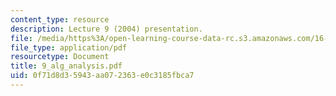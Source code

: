 ```yaml
---
content_type: resource
description: Lecture 9 (2004) presentation.
file: /media/https%3A/open-learning-course-data-rc.s3.amazonaws.com/16-01-unified-engineering-i-ii-iii-iv-fall-2005-spring-2006/0f71d8d35943aa072363e0c3185fbca7_9_alg_analysis.pdf
file_type: application/pdf
resourcetype: Document
title: 9_alg_analysis.pdf
uid: 0f71d8d3-5943-aa07-2363-e0c3185fbca7
---
```

